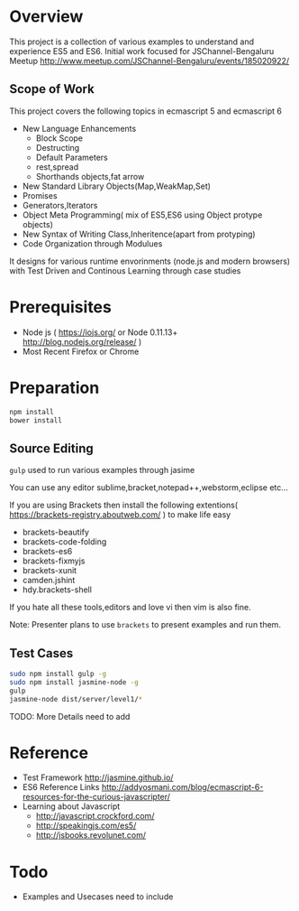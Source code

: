 # Overview

This project is a collection of various examples to understand and experience ES5 and ES6. Initial work focused for JSChannel-Bengaluru Meetup http://www.meetup.com/JSChannel-Bengaluru/events/185020922/

## Scope of Work

This project covers the following topics in ecmascript 5 and ecmascript 6

* New Language Enhancements
   * Block Scope
   * Destructing
   * Default Parameters
   * rest,spread
   * Shorthands objects,fat arrow
* New Standard Library Objects(Map,WeakMap,Set)
* Promises
* Generators,Iterators
* Object Meta Programming( mix of ES5,ES6 using Object protype objects)
* New Syntax of Writing Class,Inheritence(apart from protyping)
* Code Organization through Modulues


It designs for various runtime envorinments (node.js and modern browsers) with Test Driven and Continous Learning through case studies

# Prerequisites

* Node js ( https://iojs.org/ or Node 0.11.13+ http://blog.nodejs.org/release/ )
* Most Recent Firefox or Chrome

# Preparation


```bash
npm install
bower install
```

## Source Editing

`gulp` used to run various examples through jasime 

You can use any editor sublime,bracket,notepad++,webstorm,eclipse etc... 

If you are using Brackets then install the following extentions( https://brackets-registry.aboutweb.com/ ) to make life easy
* brackets-beautify
* brackets-code-folding
* brackets-es6 
* brackets-fixmyjs
* brackets-xunit
* camden.jshint
* hdy.brackets-shell

If you hate all these tools,editors and love vi then vim is also fine.

Note: Presenter plans to use `brackets` to present examples and run them.

## Test Cases

```bash
sudo npm install gulp -g
sudo npm install jasmine-node -g
gulp
jasmine-node dist/server/level1/*
```
TODO: More Details need to add

# Reference

* Test Framework http://jasmine.github.io/
* ES6 Reference Links http://addyosmani.com/blog/ecmascript-6-resources-for-the-curious-javascripter/
* Learning about Javascript
  * http://javascript.crockford.com/
  * http://speakingjs.com/es5/
  * http://jsbooks.revolunet.com/
  

# Todo

* Examples and Usecases need to include
